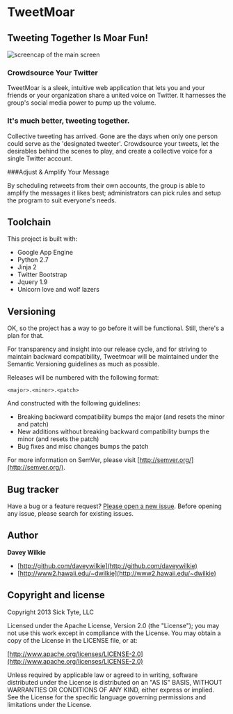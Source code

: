TweetMoar
=========

## Tweeting Together Is Moar Fun!

![screencap of the main screen](http://www2.hawaii.edu/~dwilkie/screencap.png)

### Crowdsource Your Twitter

TweetMoar is a sleek, intuitive web application that lets you and your friends or your organization share a united voice on Twitter. It harnesses the group's social media power to pump up the volume.

### It's much better, tweeting together. 

Collective tweeting has arrived. Gone are the days when only one person could serve as the 'designated tweeter'. Crowdsource your tweets, let the desirables behind the scenes to play, and create a collective voice for a single Twitter account.

###Adjust & Amplify Your Message

By scheduling retweets from their own accounts, the group is able to amplify the messages it likes best; administrators can pick rules and setup the program to suit everyone's needs.



## Toolchain

This project is built with:
* Google App Engine
* Python 2.7
* Jinja 2
* Twitter Bootstrap
* Jquery 1.9
* Unicorn love and wolf lazers



## Versioning

OK, so the project has a way to go before it will be functional. Still, there's a plan for that.

For transparency and insight into our release cycle, and for striving to maintain backward compatibility, Tweetmoar will be maintained under the Semantic Versioning guidelines as much as possible.

Releases will be numbered with the following format:

`<major>.<minor>.<patch>`

And constructed with the following guidelines:

* Breaking backward compatibility bumps the major (and resets the minor and patch)
* New additions without breaking backward compatibility bumps the minor (and resets the patch)
* Bug fixes and misc changes bumps the patch

For more information on SemVer, please visit [http://semver.org/](http://semver.org/).



## Bug tracker

Have a bug or a feature request? [Please open a new issue](https://github.com/daveywilkie/TweetMoar/issues). Before opening any issue, please search for existing issues.



## Author

**Davey Wilkie**

+ [http://github.com/daveywilkie](http://github.com/daveywilkie)
+ [http://www2.hawaii.edu/~dwilkie](http://www2.hawaii.edu/~dwilkie)



## Copyright and license

Copyright 2013 Sick Tyte, LLC

Licensed under the Apache License, Version 2.0 (the "License");
you may not use this work except in compliance with the License.
You may obtain a copy of the License in the LICENSE file, or at:

  [http://www.apache.org/licenses/LICENSE-2.0](http://www.apache.org/licenses/LICENSE-2.0)

Unless required by applicable law or agreed to in writing, software
distributed under the License is distributed on an "AS IS" BASIS,
WITHOUT WARRANTIES OR CONDITIONS OF ANY KIND, either express or implied.
See the License for the specific language governing permissions and
limitations under the License.